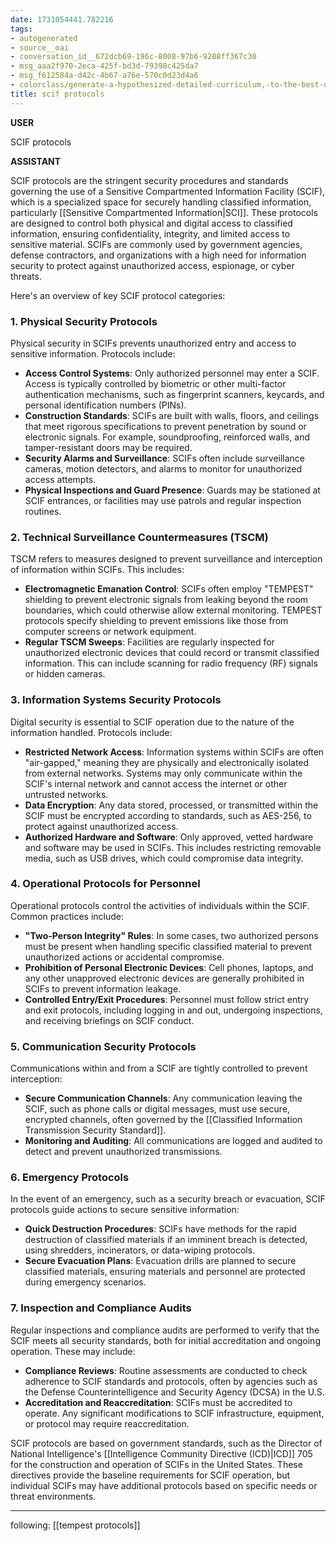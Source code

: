 ```yaml
---
date: 1731054441.782216
tags:
- autogenerated
- source__oai
- conversation_id__672dcb69-196c-8008-97b6-9208ff367c30
- msg_aaa2f970-2eca-425f-bd3d-79398c425da7
- msg_f612584a-d42c-4b67-a76e-570c0d23d4a6
- colorclass/generate-a-hypothesized-detailed-curriculum,-to-the-best-of-your-ability
title: scif protocols
---
```


**USER**

SCIF protocols


**ASSISTANT**

SCIF protocols are the stringent security procedures and standards governing the use of a Sensitive Compartmented Information Facility (SCIF), which is a specialized space for securely handling classified information, particularly [[Sensitive Compartmented Information|SCI]]. These protocols are designed to control both physical and digital access to classified information, ensuring confidentiality, integrity, and limited access to sensitive material. SCIFs are commonly used by government agencies, defense contractors, and organizations with a high need for information security to protect against unauthorized access, espionage, or cyber threats.

Here's an overview of key SCIF protocol categories:

### 1. **Physical Security Protocols**
   Physical security in SCIFs prevents unauthorized entry and access to sensitive information. Protocols include:
   - **Access Control Systems**: Only authorized personnel may enter a SCIF. Access is typically controlled by biometric or other multi-factor authentication mechanisms, such as fingerprint scanners, keycards, and personal identification numbers (PINs).
   - **Construction Standards**: SCIFs are built with walls, floors, and ceilings that meet rigorous specifications to prevent penetration by sound or electronic signals. For example, soundproofing, reinforced walls, and tamper-resistant doors may be required.
   - **Security Alarms and Surveillance**: SCIFs often include surveillance cameras, motion detectors, and alarms to monitor for unauthorized access attempts.
   - **Physical Inspections and Guard Presence**: Guards may be stationed at SCIF entrances, or facilities may use patrols and regular inspection routines.

### 2. **Technical Surveillance Countermeasures (TSCM)**
   TSCM refers to measures designed to prevent surveillance and interception of information within SCIFs. This includes:
   - **Electromagnetic Emanation Control**: SCIFs often employ "TEMPEST" shielding to prevent electronic signals from leaking beyond the room boundaries, which could otherwise allow external monitoring. TEMPEST protocols specify shielding to prevent emissions like those from computer screens or network equipment.
   - **Regular TSCM Sweeps**: Facilities are regularly inspected for unauthorized electronic devices that could record or transmit classified information. This can include scanning for radio frequency (RF) signals or hidden cameras.

### 3. **Information Systems Security Protocols**
   Digital security is essential to SCIF operation due to the nature of the information handled. Protocols include:
   - **Restricted Network Access**: Information systems within SCIFs are often "air-gapped," meaning they are physically and electronically isolated from external networks. Systems may only communicate within the SCIF's internal network and cannot access the internet or other untrusted networks.
   - **Data Encryption**: Any data stored, processed, or transmitted within the SCIF must be encrypted according to standards, such as AES-256, to protect against unauthorized access.
   - **Authorized Hardware and Software**: Only approved, vetted hardware and software may be used in SCIFs. This includes restricting removable media, such as USB drives, which could compromise data integrity.

### 4. **Operational Protocols for Personnel**
   Operational protocols control the activities of individuals within the SCIF. Common practices include:
   - **"Two-Person Integrity" Rules**: In some cases, two authorized persons must be present when handling specific classified material to prevent unauthorized actions or accidental compromise.
   - **Prohibition of Personal Electronic Devices**: Cell phones, laptops, and any other unapproved electronic devices are generally prohibited in SCIFs to prevent information leakage.
   - **Controlled Entry/Exit Procedures**: Personnel must follow strict entry and exit protocols, including logging in and out, undergoing inspections, and receiving briefings on SCIF conduct.

### 5. **Communication Security Protocols**
   Communications within and from a SCIF are tightly controlled to prevent interception:
   - **Secure Communication Channels**: Any communication leaving the SCIF, such as phone calls or digital messages, must use secure, encrypted channels, often governed by the [[Classified Information Transmission Security Standard]].
   - **Monitoring and Auditing**: All communications are logged and audited to detect and prevent unauthorized transmissions.

### 6. **Emergency Protocols**
   In the event of an emergency, such as a security breach or evacuation, SCIF protocols guide actions to secure sensitive information:
   - **Quick Destruction Procedures**: SCIFs have methods for the rapid destruction of classified materials if an imminent breach is detected, using shredders, incinerators, or data-wiping protocols.
   - **Secure Evacuation Plans**: Evacuation drills are planned to secure classified materials, ensuring materials and personnel are protected during emergency scenarios.

### 7. **Inspection and Compliance Audits**
   Regular inspections and compliance audits are performed to verify that the SCIF meets all security standards, both for initial accreditation and ongoing operation. These may include:
   - **Compliance Reviews**: Routine assessments are conducted to check adherence to SCIF standards and protocols, often by agencies such as the Defense Counterintelligence and Security Agency (DCSA) in the U.S.
   - **Accreditation and Reaccreditation**: SCIFs must be accredited to operate. Any significant modifications to SCIF infrastructure, equipment, or protocol may require reaccreditation.

SCIF protocols are based on government standards, such as the Director of National Intelligence's [[Intelligence Community Directive (ICD)|ICD]] 705 for the construction and operation of SCIFs in the United States. These directives provide the baseline requirements for SCIF operation, but individual SCIFs may have additional protocols based on specific needs or threat environments.


---


following: [[tempest protocols]]